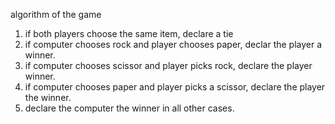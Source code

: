 
algorithm of the game
1. if both players choose the same item, declare a tie
2. if computer chooses rock and player chooses paper, declar the player a winner.
3. if computer chooses scissor and player picks rock, declare the player winner.
4. if computer chooses paper and player picks a scissor, declare the player the winner.
5. declare the computer the winner in all other cases.